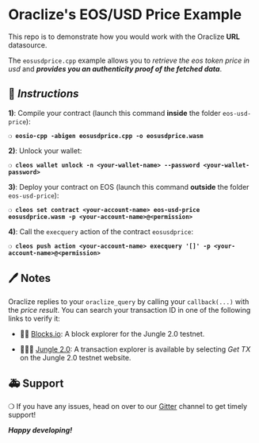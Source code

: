 # Oraclize's EOS/USD Price Example

This repo is to demonstrate how you would work with the Oraclize **URL** datasource.

The `eosusdprice.cpp` example allows you to *retrieve the eos token price in usd* and ***provides
you an authenticity proof of the fetched data***.

## :page_with_curl: *Instructions*

**1)**: Compile your contract (launch this command **inside** the folder `eos-usd-price`):

**`❍ eosio-cpp -abigen eosusdprice.cpp -o eosusdprice.wasm`**

**2)**: Unlock your wallet:

**`❍ cleos wallet unlock -n <your-wallet-name> --password <your-wallet-password>`**

**3)**: Deploy your contract on EOS (launch this command **outside** the folder `eos-usd-price`):

**`❍ cleos set contract <your-account-name> eos-usd-price eosusdprice.wasm -p <your-account-name>@<permission>`**

**4)**: Call the `execquery` action of the contract `eosusdprice`:

**`❍ cleos push action <your-account-name> execquery '[]' -p <your-account-name>@<permission>`**

## :pen: Notes

Oraclize replies to your `oraclize_query` by calling your `callback(...)` with the *price result*.
You can search your transaction ID in one of the following links to verify it:

* :mag_right::ledger: [Blocks.io](https://jungle.bloks.io/): A block explorer for the Jungle 2.0 testnet.

* :palm_tree::lion::palm_tree: [Jungle 2.0](https://monitor.jungletestnet.io/#home): A transaction explorer is available by selecting *Get TX* on the Jungle 2.0 testnet website.

## :ambulance: Support

❍ If you have any issues, head on over to our [Gitter](https://gitter.im/oraclize/eos-api) channel to get timely support!

***Happy developing!***
